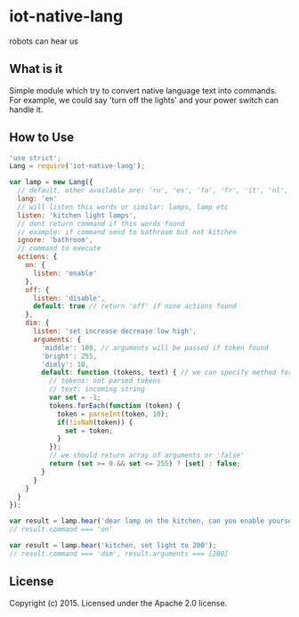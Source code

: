 # iot-native-lang
robots can hear us

## What is it

Simple module which try to convert native language text into commands. For example, we could say 'turn off the lights' and your power switch can handle it.

## How to Use

```javascript
'use strict';
Lang = require('iot-native-lang');

var lamp = new Lang({
  // default, other available are: 'ru', 'es', 'fa', 'fr', 'it', 'nl', 'no', 'pl', 'pt'
  lang: 'en'
  // will listen this words or similar: lamps, lamp etc
  listen: 'kitchen light lamps',
  // dont return command if this words found
  // example: if command send to bathroom but not kitchen
  ignore: 'bathroom',
  // command to execute
  actions: {
    on: {
      listen: 'enable'
    },
    off: {
      listen: 'disable',
      default: true // return 'off' if none actions found
    },
    dim: {
      listen: 'set increase decrease low high',
      arguments: {
        'middle': 100, // arguments will be passed if token found
        'bright': 255,
        'dimly': 10,
        default: function (tokens, text) { // we can specify method for generate arguments
          // tokens: not parsed tokens
          // text: incoming string
          var set = -1;
          tokens.forEach(function (token) {
            token = parseInt(token, 10);
            if(!isNaN(token)) {
              set = token;
            }
          });
          // we should return array of arguments or 'false'
          return (set >= 0 && set <= 255) ? [set] : false;
        }
      }
    }
  }
});

var result = lamp.hear('dear lamp on the kitchen, can you enable yourself? plzkthz');
// result.command === 'on'

var result = lamp.hear('kitchen, set light to 200');
// result.command === 'dim', result.arguments === [200]


```

## License

Copyright (c) 2015. Licensed under the Apache 2.0 license.
